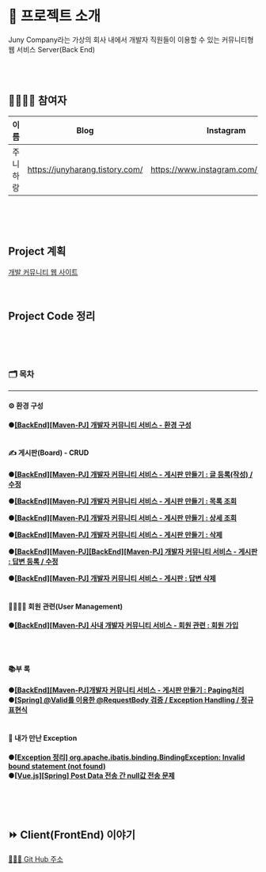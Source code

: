 # 🚀 프로젝트 소개

Juny Company라는 가상의 회사 내에서 개발자 직원들이 이용할 수 있는 커뮤니티형 웹 서비스 Server(Back End)

<br><br>

## 👨‍👨‍👧‍👧 참여자


| 이름     | Blog                            | Instagram                             |
| ---------- | --------------------------------- | --------------------------------------- |
| 주니하랑 | https://junyharang.tistory.com/ | https://www.instagram.com/junyharang/ |

<br><br><br>

## Project 계획

[개발 커뮤니티 웹 사이트](https://productive-ornament-cad.notion.site/66eef05d63514a6a817576dff1762ec0)
<br><br><br>


## Project Code 정리

<br><br><br>

### 🗂 목차

---

#### ⚙️ 환경 구성

**●[\[BackEnd\]\[Maven-PJ\] 개발자 커뮤니티 서비스 - 환경 구성](https://junyharang.tistory.com/209)**
<br><br>

#### ✍️ 게시판(Board) - CRUD

**●[\[BackEnd\]\[Maven-PJ\] 개발자 커뮤니티 서비스 - 게시판 만들기 : 글 등록(작성) / 수정](https://junyharang.tistory.com/210)**
<br>

**●[\[BackEnd\]\[Maven-PJ\] 개발자 커뮤니티 서비스 - 게시판 만들기 : 목록 조회](https://junyharang.tistory.com/218)**
<br>

**●[\[BackEnd\]\[Maven-PJ\] 개발자 커뮤니티 서비스 - 게시판 만들기 : 상세 조회](https://junyharang.tistory.com/220)**
<br>

**●[\[BackEnd\]\[Maven-PJ\] 개발자 커뮤니티 서비스 - 게시판 만들기 : 삭제](https://junyharang.tistory.com/221)**
<br>

**●[\[BackEnd\]\[Maven-PJ\][BackEnd][Maven-PJ] 개발자 커뮤니티 서비스 - 게시판 : 답변 등록 / 수정](https://junyharang.tistory.com/243)**
<br>

**●[\[BackEnd\]\[Maven-PJ\] 개발자 커뮤니티 서비스 - 게시판 : 답변 삭제](https://junyharang.tistory.com/245)**
<br><br>

#### 👨‍👩‍👧‍👦 회원 관련(User Management)

**●[\[BackEnd\]\[Maven-PJ\] 사내 개발자 커뮤니티 서비스 - 회원 관련 : 회원 가입](https://junyharang.tistory.com/255)**

<br><br>

#### 📚부 록

**●[\[BackEnd\]\[Maven-PJ\]개발자 커뮤니티 서비스 - 게시판 만들기 : Paging처리](https://junyharang.tistory.com/211)**
<br>
**●[\[Spring\] \@Valid를 이용한 \@RequestBody 검증 / Exception Handling / 정규 표현식](https://junyharang.tistory.com/257)**
<br><br>



#### 🤔 내가 만난 Exception

**●[\[Exception 정리\] org.apache.ibatis.binding.BindingException: Invalid bound statement (not found)](https://junyharang.tistory.com/213)**
<br>
**●[\[Vue.js\]\[Spring\] Post Data 전송 간 null값 전송 문제](https://junyharang.tistory.com/251)**

<br><br><br>

## ⏩ Client(FrontEnd) 이야기

[🧑🏻‍💻 Git Hub 주소](https://github.com/junyharang-personal-project/development-community-service-client)

